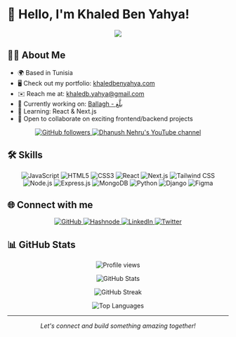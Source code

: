 # 👋 Hello, I'm Khaled Ben Yahya!

<p align="center">
  <img src="https://readme-typing-svg.herokuapp.com/?lines=Software+Developer;Full+Stack+Enthusiast;Always+learning+new+things&font=Fira%20Code&center=true&width=380&height=50">
</p>

## 👨‍💻 About Me

- 🌍 Based in Tunisia
- 🖥️ Check out my portfolio: [khaledbenyahya.com](http://khaledbenyahya.com)
- ✉️ Reach me at: [khaledb.yahya@gmail.com](mailto:khaledb.yahya@gmail.com)
- 🚀 Currently working on: [Ballagh - بلَّغ](https://github.com/kingmathers92/ballagh-app)
- 🧠 Learning: React & Next.js
- 🤝 Open to collaborate on exciting frontend/backend projects

<p align="center">
  <a href="https://www.github.com/kingmathers92" target="_blank" rel="noreferrer">
    <img src="https://img.shields.io/github/followers/kingmathers92?logo=github&style=for-the-badge&color=0891b2&labelColor=1c1917" alt="GitHub followers" />
  </a>
  <a href="http://youtube.com/@devstuff92?sub_confirmation=1" target="_blank" rel="noreferrer">
    <img src="https://img.shields.io/youtube/channel/views/UCkPSG_rUGJqAXmcajZ0mNMw?style=for-the-badge&logo=youtube&label=Youtube Views&color=FF0000" alt="Dhanush Nehru's YouTube channel"/>
  </a>
</p>

## 🛠️ Skills

<p align="center">
  <img src="https://img.shields.io/badge/JavaScript-F7DF1E?style=for-the-badge&logo=javascript&logoColor=black" alt="JavaScript" />
  <img src="https://img.shields.io/badge/HTML5-E34F26?style=for-the-badge&logo=html5&logoColor=white" alt="HTML5" />
  <img src="https://img.shields.io/badge/CSS3-1572B6?style=for-the-badge&logo=css3&logoColor=white" alt="CSS3" />
  <img src="https://img.shields.io/badge/React-20232A?style=for-the-badge&logo=react&logoColor=61DAFB" alt="React" />
  <img src="https://img.shields.io/badge/Next.js-000000?style=for-the-badge&logo=next.js&logoColor=white" alt="Next.js" />
  <img src="https://img.shields.io/badge/Tailwind_CSS-38B2AC?style=for-the-badge&logo=tailwind-css&logoColor=white" alt="Tailwind CSS" />
  <img src="https://img.shields.io/badge/Node.js-43853D?style=for-the-badge&logo=node.js&logoColor=white" alt="Node.js" />
  <img src="https://img.shields.io/badge/Express.js-404D59?style=for-the-badge" alt="Express.js" />
  <img src="https://img.shields.io/badge/MongoDB-4EA94B?style=for-the-badge&logo=mongodb&logoColor=white" alt="MongoDB" />
  <img src="https://img.shields.io/badge/Python-3776AB?style=for-the-badge&logo=python&logoColor=white" alt="Python" />
  <img src="https://img.shields.io/badge/Django-092E20?style=for-the-badge&logo=django&logoColor=white" alt="Django" />
  <img src="https://img.shields.io/badge/Figma-F24E1E?style=for-the-badge&logo=figma&logoColor=white" alt="Figma" />
</p>

## 🌐 Connect with me

<p align="center">
  <a href="https://www.github.com/kingmathers92" target="_blank" rel="noreferrer">
    <img src="https://img.shields.io/badge/GitHub-100000?style=for-the-badge&logo=github&logoColor=white" alt="GitHub" />
  </a>
  <a href="https://khaledbenyahya.hashnode.dev" target="_blank" rel="noreferrer">
    <img src="https://img.shields.io/badge/Hashnode-2962FF?style=for-the-badge&logo=hashnode&logoColor=white" alt="Hashnode" />
  </a>
  <a href="https://www.linkedin.com/in/khaledbenyahya" target="_blank" rel="noreferrer">
    <img src="https://img.shields.io/badge/LinkedIn-0077B5?style=for-the-badge&logo=linkedin&logoColor=white" alt="LinkedIn" />
  </a>
  <a href="https://www.twitter.com/khaledbenyahya_" target="_blank" rel="noreferrer">
    <img src="https://img.shields.io/badge/Twitter-1DA1F2?style=for-the-badge&logo=twitter&logoColor=white" alt="Twitter" />
  </a>
</p>

## 📊 GitHub Stats

<p align="center">
  <img src="https://komarev.com/ghpvc/?username=kingmathers92&color=blueviolet&style=flat-square&label=Profile+Views" alt="Profile views" />
</p>

<p align="center">
  <img src="https://github-readme-stats.vercel.app/api?username=kingmathers92&theme=vue-dark&show_icons=true&hide_border=true&count_private=true" alt="GitHub Stats" />
</p>

<p align="center">
  <img src="https://github-readme-streak-stats.herokuapp.com/?user=kingmathers92&theme=vue-dark&hide_border=true" alt="GitHub Streak" />
</p>

<p align="center">
  <img src="https://github-readme-stats.vercel.app/api/top-langs/?username=kingmathers92&theme=vue-dark&show_icons=true&hide_border=true&layout=compact" alt="Top Languages" />
</p>

---

<p align="center">
  <i>Let's connect and build something amazing together!</i>
</p>
